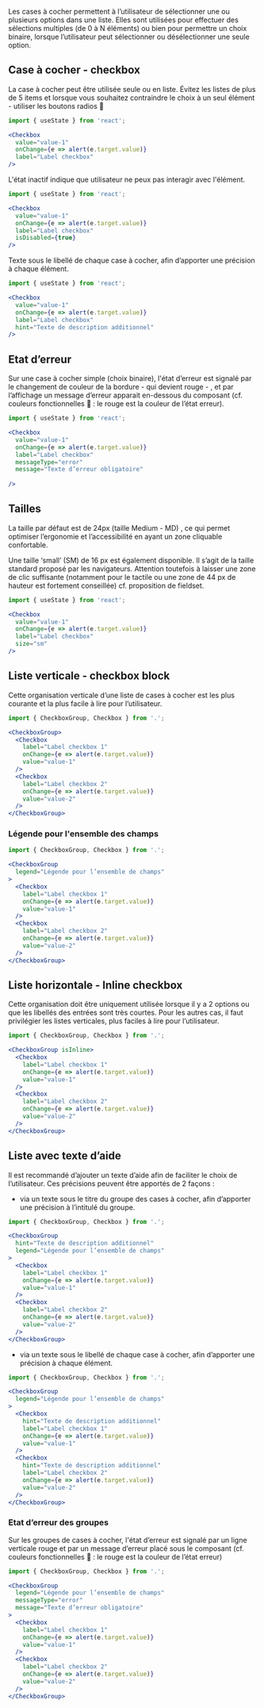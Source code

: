 Les cases à cocher permettent à l’utilisateur de sélectionner une ou plusieurs options dans une liste.
Elles sont utilisées pour effectuer des sélections multiples (de 0 à N éléments) ou bien pour permettre un choix binaire, lorsque l’utilisateur peut sélectionner ou désélectionner une seule option. 

## Case à cocher - checkbox
La case à cocher peut être utilisée seule ou en liste. Évitez les listes de plus de 5 items et lorsque vous souhaitez contraindre le choix à un seul élément - utiliser les boutons radios 🔗 

```jsx
import { useState } from 'react';

<Checkbox
  value="value-1"
  onChange={e => alert(e.target.value)}
  label="Label checkbox"
/>
```

L'état inactif indique que utilisateur ne peux pas interagir avec l'élément.
```jsx
import { useState } from 'react';

<Checkbox
  value="value-1"
  onChange={e => alert(e.target.value)}
  label="Label checkbox"
  isDisabled={true}
/>
```

Texte sous le libellé de chaque case à cocher, afin d’apporter une précision à chaque élément.
```jsx
import { useState } from 'react';

<Checkbox
  value="value-1"
  onChange={e => alert(e.target.value)}
  label="Label checkbox"
  hint="Texte de description additionnel"
/>
```

## Etat d’erreur
Sur une case à cocher simple (choix binaire), l'état d’erreur est signalé par le changement de couleur de la bordure - qui devient rouge - ,  et par l’affichage un message d’erreur apparait en-dessous du composant  (cf. couleurs fonctionnelles 🔗 : le rouge est la couleur de l’état erreur). 
```jsx
import { useState } from 'react';

<Checkbox
  value="value-1"
  onChange={e => alert(e.target.value)}
  label="Label checkbox"
  messageType="error"
  message="Texte d’erreur obligatoire"
  
/>
```

## Tailles
La taille par défaut est de 24px (taille Medium - MD) , ce qui permet optimiser l’ergonomie et l’accessibilité en ayant un zone cliquable confortable.

Une taille ‘small’ (SM) de 16 px est également disponible. Il s’agit de la taille standard proposé par les navigateurs. Attention toutefois à laisser une zone de clic suffisante (notamment pour le tactile ou une zone de 44 px de hauteur est fortement conseillée) cf. proposition de fieldset.
```jsx
import { useState } from 'react';

<Checkbox
  value="value-1"
  onChange={e => alert(e.target.value)}
  label="Label checkbox"
  size="sm"
/>
```

## Liste verticale  - checkbox block
Cette organisation verticale d’une liste de cases à cocher est les plus courante et la plus facile à lire pour l’utilisateur.
```jsx
import { CheckboxGroup, Checkbox } from '.';

<CheckboxGroup>
  <Checkbox
    label="Label checkbox 1"
    onChange={e => alert(e.target.value)}
    value="value-1"
  />
  <Checkbox
    label="Label checkbox 2"
    onChange={e => alert(e.target.value)}
    value="value-2"
  />
</CheckboxGroup>
```

### Légende pour l'ensemble des champs
```jsx
import { CheckboxGroup, Checkbox } from '.';

<CheckboxGroup
  legend="Légende pour l’ensemble de champs"
>
  <Checkbox
    label="Label checkbox 1"
    onChange={e => alert(e.target.value)}
    value="value-1"
  />
  <Checkbox
    label="Label checkbox 2"
    onChange={e => alert(e.target.value)}
    value="value-2"
  />
</CheckboxGroup>
```

## Liste horizontale - Inline checkbox
Cette organisation doit être uniquement utilisée lorsque il y a 2 options ou que les libellés des entrées sont très courtes. Pour les autres cas, il faut privilégier les listes verticales, plus faciles à lire pour l’utilisateur.
```jsx
import { CheckboxGroup, Checkbox } from '.';

<CheckboxGroup isInline>
  <Checkbox
    label="Label checkbox 1"
    onChange={e => alert(e.target.value)}
    value="value-1"
  />
  <Checkbox
    label="Label checkbox 2"
    onChange={e => alert(e.target.value)}
    value="value-2"
  />
</CheckboxGroup>
```

## Liste avec texte d’aide
Il est recommandé d’ajouter un texte d’aide afin de faciliter le choix de l’utilisateur. Ces précisions peuvent être apportés de 2 façons :

- via un texte sous le titre du groupe des cases à cocher, afin d’apporter une précision à l’intitulé du groupe.
```jsx
import { CheckboxGroup, Checkbox } from '.';

<CheckboxGroup
  hint="Texte de description additionnel"
  legend="Légende pour l’ensemble de champs"
>
  <Checkbox
    label="Label checkbox 1"
    onChange={e => alert(e.target.value)}
    value="value-1"
  />
  <Checkbox
    label="Label checkbox 2"
    onChange={e => alert(e.target.value)}
    value="value-2"
  />
</CheckboxGroup>
```

- via un texte sous le libellé de chaque case à cocher, afin d’apporter une précision à chaque élément.
```jsx
import { CheckboxGroup, Checkbox } from '.';

<CheckboxGroup
  legend="Légende pour l’ensemble de champs"
>
  <Checkbox
    hint="Texte de description additionnel"
    label="Label checkbox 1"
    onChange={e => alert(e.target.value)}
    value="value-1"
  />
  <Checkbox
    hint="Texte de description additionnel"
    label="Label checkbox 2"
    onChange={e => alert(e.target.value)}
    value="value-2"
  />
</CheckboxGroup>
```

### Etat d’erreur des groupes
Sur les groupes de cases à cocher, l'état d’erreur est signalé par un ligne verticale rouge et par un message d’erreur placé sous le composant (cf. couleurs fonctionnelles 🔗 : le rouge est la couleur de l’état erreur)
```jsx
import { CheckboxGroup, Checkbox } from '.';

<CheckboxGroup
  legend="Légende pour l’ensemble de champs"
  messageType="error"
  message="Texte d’erreur obligatoire"
>
  <Checkbox
    label="Label checkbox 1"
    onChange={e => alert(e.target.value)}
    value="value-1"
  />
  <Checkbox
    label="Label checkbox 2"
    onChange={e => alert(e.target.value)}
    value="value-2"
  />
</CheckboxGroup>
```